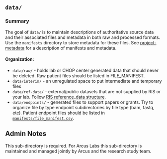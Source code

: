 ## `data/`

### Summary
The goal of `data/` is to maintain descriptions of authoritative source data and their associated files and metadata in both raw and processed formats. Use the `manifests` directory to store metadata for these files. See [project-metadata](https://github.research.chop.edu/arcus/arcus-ingestion) for a description of manifests and metadata.

#### Organization:
* `data/raw/` - holds lab or CHOP center generated data that should never be deleted. Raw patient files should be listed in FILE_MANIFEST.
* `data/interim/` - an unregulated space to put intermediate and temporary files
* `data/ref-data/` - external/public datasets that are not supplied by RIS or your lab. Follow [RIS reference_data structure](https://github.research.chop.edu/RIS/reference_data).
* `data/endpoints/` - generated files to support papers or grants. Try to organize file by type endpoint subdirectories by file type (bam, fastq, etc). Patient endpoint files should be listed in [`manifests/file_manifest.csv`]([manifests/file_manifest.csv](https://github.research.chop.edu/CRU/Minds-Matter-Concussion-Care/blob/main/manifests/file_manifest.csv)).

## Admin Notes

This sub-directory is required. For Arcus Labs this sub-directory is maintained and managed jointly by Arcus and the research study team.

